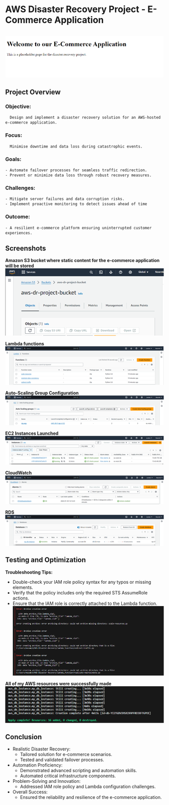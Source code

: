 # AWS Disaster Recovery Project - E-Commerce Application
![Alt text](<Screenshot 2024-01-30 132500.png>)
---
## **Project Overview**
### **Objective:** 
      Design and implement a disaster recovery solution for an AWS-hosted e-commerce application.
### **Focus:** 
      Minimise downtime and data loss during catastrophic events.
### **Goals:**
    - Automate failover processes for seamless traffic redirection.
    - Prevent or minimize data loss through robust recovery measures.
### **Challenges:**
    - Mitigate server failures and data corruption risks.
    - Implement proactive monitoring to detect issues ahead of time
### **Outcome:**
    - A resilient e-commerce platform ensuring uninterrupted customer experiences.

## **Screenshots**
**Amazon S3 bucket where static content for the e-commerce application will be stored**
![Alt text](<Screenshot 2024-01-30 122703.png>)

**Lambda functions**
![Alt text](<Screenshot 2024-01-30 122822.png>)

**Auto-Scaling Group Configuration**
![Alt text](<Screenshot 2024-01-30 123037.png>)

**EC2 Instances Launched**
![Alt text](<Screenshot 2024-01-30 122851.png>)

**CloudWatch**
![Alt text](<Screenshot 2024-01-30 125520.png>)

**RDS**
![Alt text](<Screenshot 2024-01-30 123233.png>)

## **Testing and Optimization**
**Troubleshooting Tips:**
   - Double-check your IAM role policy syntax for any typos or missing elements.
   - Verify that the policy includes only the required STS AssumeRole actions.
   - Ensure that the IAM role is correctly attached to the Lambda function.
![Alt text](<Screenshot 2024-01-29 062013.png>)

**All of my AWS resources were successfully made**
![Alt text](<Screenshot 2024-01-30 121404.png>)

## **Conclusion**
   - Realistic Disaster Recovery:
        - Tailored solution for e-commerce scenarios.
        - Tested and validated failover processes.
   - Automation Proficiency:
        - Demonstrated advanced scripting and automation skills.
        - Automated critical infrastructure components.
   - Problem-Solving and Innovation:
        - Addressed IAM role policy and Lambda configuration challenges.
   - Overall Success:
        - Ensured the reliability and resilience of the e-commerce application.

